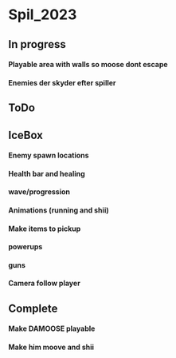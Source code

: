 # Spil_2023

## In progress

#### Playable area with walls so moose dont escape
#### Enemies der skyder efter spiller

## ToDo


## IceBox
#### Enemy spawn locations
#### Health bar and healing
#### wave/progression
#### Animations (running and shii)
#### Make items to pickup
#### powerups
#### guns
#### Camera follow player

## Complete
#### Make DAMOOSE playable
#### Make him moove and shii
